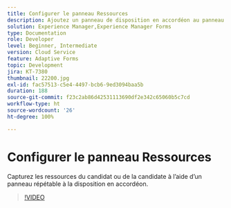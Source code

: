 ```yaml
---
title: Configurer le panneau Ressources
description: Ajoutez un panneau de disposition en accordéon au panneau Ressources.
solution: Experience Manager,Experience Manager Forms
type: Documentation
role: Developer
level: Beginner, Intermediate
version: Cloud Service
feature: Adaptive Forms
topic: Development
jira: KT-7380
thumbnail: 22200.jpg
exl-id: fac57513-c5e4-4497-bcb6-9ed3094baa5b
duration: 188
source-git-commit: f23c2ab86d42531113690df2e342c65060b5c7cd
workflow-type: ht
source-wordcount: '26'
ht-degree: 100%

---
```


# Configurer le panneau Ressources

Capturez les ressources du candidat ou de la candidate à l’aide d’un panneau répétable à la disposition en accordéon.

>[!VIDEO](https://video.tv.adobe.com/v/336473?quality=12&learn=on)
